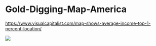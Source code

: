 # Gold-Digging-Map-America
https://www.visualcapitalist.com/map-shows-average-income-top-1-percent-location/

![](https://2oqz471sa19h3vbwa53m33yj-wpengine.netdna-ssl.com/wp-content/uploads/2016/07/average-income-top-1-per-cent.jpg)
